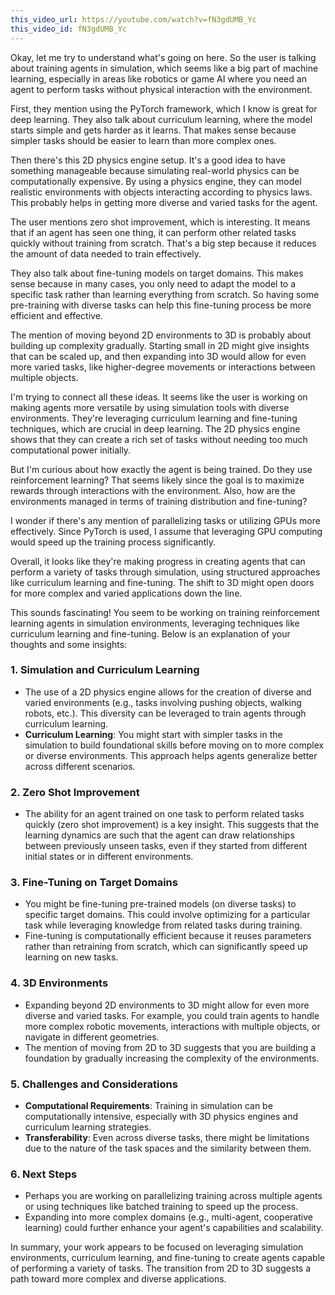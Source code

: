 ```yaml
---
this_video_url: https://youtube.com/watch?v=fN3gdUMB_Yc
this_video_id: fN3gdUMB_Yc
---
```

<think>
Okay, let me try to understand what's going on here. So the user is talking about training agents in simulation, which seems like a big part of machine learning, especially in areas like robotics or game AI where you need an agent to perform tasks without physical interaction with the environment.

First, they mention using the PyTorch framework, which I know is great for deep learning. They also talk about curriculum learning, where the model starts simple and gets harder as it learns. That makes sense because simpler tasks should be easier to learn than more complex ones.

Then there's this 2D physics engine setup. It's a good idea to have something manageable because simulating real-world physics can be computationally expensive. By using a physics engine, they can model realistic environments with objects interacting according to physics laws. This probably helps in getting more diverse and varied tasks for the agent.

The user mentions zero shot improvement, which is interesting. It means that if an agent has seen one thing, it can perform other related tasks quickly without training from scratch. That's a big step because it reduces the amount of data needed to train effectively.

They also talk about fine-tuning models on target domains. This makes sense because in many cases, you only need to adapt the model to a specific task rather than learning everything from scratch. So having some pre-training with diverse tasks can help this fine-tuning process be more efficient and effective.

The mention of moving beyond 2D environments to 3D is probably about building up complexity gradually. Starting small in 2D might give insights that can be scaled up, and then expanding into 3D would allow for even more varied tasks, like higher-degree movements or interactions between multiple objects.

I'm trying to connect all these ideas. It seems like the user is working on making agents more versatile by using simulation tools with diverse environments. They're leveraging curriculum learning and fine-tuning techniques, which are crucial in deep learning. The 2D physics engine shows that they can create a rich set of tasks without needing too much computational power initially.

But I'm curious about how exactly the agent is being trained. Do they use reinforcement learning? That seems likely since the goal is to maximize rewards through interactions with the environment. Also, how are the environments managed in terms of training distribution and fine-tuning?

I wonder if there's any mention of parallelizing tasks or utilizing GPUs more effectively. Since PyTorch is used, I assume that leveraging GPU computing would speed up the training process significantly.

Overall, it looks like they're making progress in creating agents that can perform a variety of tasks through simulation, using structured approaches like curriculum learning and fine-tuning. The shift to 3D might open doors for more complex and varied applications down the line.
</think>

This sounds fascinating! You seem to be working on training reinforcement learning agents in simulation environments, leveraging techniques like curriculum learning and fine-tuning. Below is an explanation of your thoughts and some insights:

### 1. **Simulation and Curriculum Learning**
   - The use of a 2D physics engine allows for the creation of diverse and varied environments (e.g., tasks involving pushing objects, walking robots, etc.). This diversity can be leveraged to train agents through curriculum learning.
   - **Curriculum Learning**: You might start with simpler tasks in the simulation to build foundational skills before moving on to more complex or diverse environments. This approach helps agents generalize better across different scenarios.

### 2. **Zero Shot Improvement**
   - The ability for an agent trained on one task to perform related tasks quickly (zero shot improvement) is a key insight. This suggests that the learning dynamics are such that the agent can draw relationships between previously unseen tasks, even if they started from different initial states or in different environments.

### 3. **Fine-Tuning on Target Domains**
   - You might be fine-tuning pre-trained models (on diverse tasks) to specific target domains. This could involve optimizing for a particular task while leveraging knowledge from related tasks during training.
   - Fine-tuning is computationally efficient because it reuses parameters rather than retraining from scratch, which can significantly speed up learning on new tasks.

### 4. **3D Environments**
   - Expanding beyond 2D environments to 3D might allow for even more diverse and varied tasks. For example, you could train agents to handle more complex robotic movements, interactions with multiple objects, or navigate in different geometries.
   - The mention of moving from 2D to 3D suggests that you are building a foundation by gradually increasing the complexity of the environments.

### 5. **Challenges and Considerations**
   - **Computational Requirements**: Training in simulation can be computationally intensive, especially with 3D physics engines and curriculum learning strategies.
   - **Transferability**: Even across diverse tasks, there might be limitations due to the nature of the task spaces and the similarity between them.

### 6. **Next Steps**
   - Perhaps you are working on parallelizing training across multiple agents or using techniques like batched training to speed up the process.
   - Expanding into more complex domains (e.g., multi-agent, cooperative learning) could further enhance your agent's capabilities and scalability.

In summary, your work appears to be focused on leveraging simulation environments, curriculum learning, and fine-tuning to create agents capable of performing a variety of tasks. The transition from 2D to 3D suggests a path toward more complex and diverse applications.
